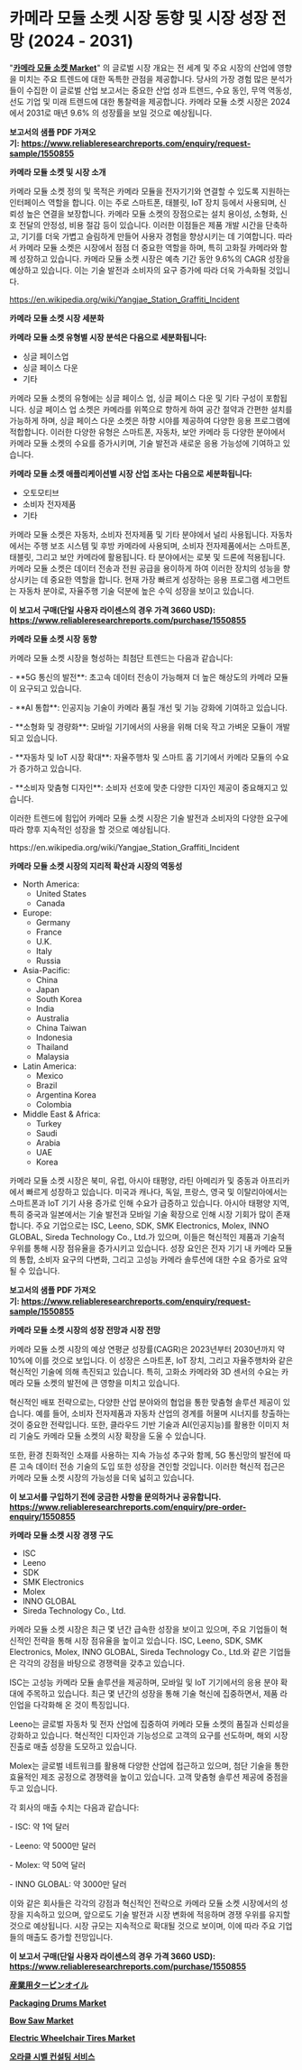 <p><h1>카메라 모듈 소켓 시장 동향 및 시장 성장 전망 (2024 - 2031)</h1></p><p>"<strong><a href="https://www.reliableresearchreports.com/global-camera-module-socket-market-r1550855">카메라 모듈 소켓 Market</a></strong>" 의 글로벌 시장 개요는 전 세계 및 주요 시장의 산업에 영향을 미치는 주요 트렌드에 대한 독특한 관점을 제공합니다. 당사의 가장 경험 많은 분석가들이 수집한 이 글로벌 산업 보고서는 중요한 산업 성과 트렌드, 수요 동인, 무역 역동성, 선도 기업 및 미래 트렌드에 대한 통찰력을 제공합니다. 카메라 모듈 소켓 시장은 2024에서 2031로 매년 9.6% 의 성장률을 보일 것으로 예상됩니다.</p>
<p><strong>보고서의 샘플 PDF 가져오기:&nbsp;<a href="https://www.reliableresearchreports.com/enquiry/request-sample/1550855">https://www.reliableresearchreports.com/enquiry/request-sample/1550855</a></strong></p>
<p><strong>카메라 모듈 소켓 및 시장 소개</strong></p>
<p><p>카메라 모듈 소켓 정의 및 목적은 카메라 모듈을 전자기기와 연결할 수 있도록 지원하는 인터페이스 역할을 합니다. 이는 주로 스마트폰, 태블릿, IoT 장치 등에서 사용되며, 신뢰성 높은 연결을 보장합니다. 카메라 모듈 소켓의 장점으로는 설치 용이성, 소형화, 신호 전달의 안정성, 비용 절감 등이 있습니다. 이러한 이점들은 제품 개발 시간을 단축하고, 기기를 더욱 가볍고 슬림하게 만들어 사용자 경험을 향상시키는 데 기여합니다. 따라서 카메라 모듈 소켓은 시장에서 점점 더 중요한 역할을 하며, 특히 고화질 카메라와 함께 성장하고 있습니다. 카메라 모듈 소켓 시장은 예측 기간 동안 9.6%의 CAGR 성장을 예상하고 있습니다. 이는 기술 발전과 소비자의 요구 증가에 따라 더욱 가속화될 것입니다.</p></p>
<p><a href="https://en.wikipedia.org/wiki/Yangjae_Station_Graffiti_Incident">https://en.wikipedia.org/wiki/Yangjae_Station_Graffiti_Incident</a></p>
<p><strong>카메라 모듈 소켓 시장 세분화</strong></p>
<p><strong>카메라 모듈 소켓 유형별 시장 분석은 다음으로 세분화됩니다:</strong></p>
<p><ul><li>싱글 페이스업</li><li>싱글 페이스 다운</li><li>기타</li></ul></p>
<p><p>카메라 모듈 소켓의 유형에는 싱글 페이스 업, 싱글 페이스 다운 및 기타 구성이 포함됩니다. 싱글 페이스 업 소켓은 카메라를 위쪽으로 향하게 하여 공간 절약과 간편한 설치를 가능하게 하며, 싱글 페이스 다운 소켓은 하향 시야를 제공하여 다양한 응용 프로그램에 적합합니다. 이러한 다양한 유형은 스마트폰, 자동차, 보안 카메라 등 다양한 분야에서 카메라 모듈 소켓의 수요를 증가시키며, 기술 발전과 새로운 응용 가능성에 기여하고 있습니다.</p></p>
<p><strong>카메라 모듈 소켓 애플리케이션별 시장 산업 조사는 다음으로 세분화됩니다:</strong></p>
<p><ul><li>오토모티브</li><li>소비자 전자제품</li><li>기타</li></ul></p>
<p><p>카메라 모듈 소켓은 자동차, 소비자 전자제품 및 기타 분야에서 널리 사용됩니다. 자동차에서는 주행 보조 시스템 및 후방 카메라에 사용되며, 소비자 전자제품에서는 스마트폰, 태블릿, 그리고 보안 카메라에 활용됩니다. 타 분야에서는 로봇 및 드론에 적용됩니다. 카메라 모듈 소켓은 데이터 전송과 전원 공급을 용이하게 하여 이러한 장치의 성능을 향상시키는 데 중요한 역할을 합니다. 현재 가장 빠르게 성장하는 응용 프로그램 세그먼트는 자동차 분야로, 자율주행 기술 덕분에 높은 수익 성장을 보이고 있습니다.</p></p>
<p><strong>이 보고서 구매(단일 사용자 라이센스의 경우 가격 3660 USD): <a href="https://www.reliableresearchreports.com/purchase/1550855">https://www.reliableresearchreports.com/purchase/1550855</a></strong></p>
<p><strong>카메라 모듈 소켓 시장 동향</strong></p>
<p><p>카메라 모듈 소켓 시장을 형성하는 최첨단 트렌드는 다음과 같습니다:</p><p>- **5G 통신의 발전**: 초고속 데이터 전송이 가능해져 더 높은 해상도의 카메라 모듈이 요구되고 있습니다.</p><p>  </p><p>- **AI 통합**: 인공지능 기술이 카메라 품질 개선 및 기능 강화에 기여하고 있습니다.</p><p>- **소형화 및 경량화**: 모바일 기기에서의 사용을 위해 더욱 작고 가벼운 모듈이 개발되고 있습니다.</p><p>- **자동차 및 IoT 시장 확대**: 자율주행차 및 스마트 홈 기기에서 카메라 모듈의 수요가 증가하고 있습니다.</p><p>- **소비자 맞춤형 디자인**: 소비자 선호에 맞춘 다양한 디자인 제공이 중요해지고 있습니다.</p><p>이러한 트렌드에 힘입어 카메라 모듈 소켓 시장은 기술 발전과 소비자의 다양한 요구에 따라 향후 지속적인 성장을 할 것으로 예상됩니다.</p></p>
<p>https://en.wikipedia.org/wiki/Yangjae_Station_Graffiti_Incident</p>
<p><strong>카메라 모듈 소켓 시장의 지리적 확산과 시장의 역동성</strong></p>
<p><ul>
    <li>
        North America:
        <ul>
            <li>United States</li>
            <li>Canada</li>
        </ul>
    </li>
    <li>
        Europe:
        <ul>
            <li>Germany</li>
            <li>France</li>
            <li>U.K.</li>
            <li>Italy</li>
            <li>Russia</li>
        </ul>
    </li>
    <li>
        Asia-Pacific:
        <ul>
            <li>China</li>
            <li>Japan</li>
            <li>South Korea</li>
            <li>India</li>
            <li>Australia</li>
            <li>China Taiwan</li>
            <li>Indonesia</li>
            <li>Thailand</li>
            <li>Malaysia</li>
        </ul>
    </li>
    <li>
        Latin America:
        <ul>
            <li>Mexico</li>
            <li>Brazil</li>
            <li>Argentina Korea</li>
            <li>Colombia</li>
        </ul>
    </li>
    <li>
        Middle East & Africa:
        <ul>
            <li>Turkey</li>
            <li>Saudi</li>
            <li>Arabia</li>
            <li>UAE</li>
            <li>Korea</li>
        </ul>
    </li>
    </ul></p>
<p><p>카메라 모듈 소켓 시장은 북미, 유럽, 아시아 태평양, 라틴 아메리카 및 중동과 아프리카에서 빠르게 성장하고 있습니다. 미국과 캐나다, 독일, 프랑스, 영국 및 이탈리아에서는 스마트폰과 IoT 기기 사용 증가로 인해 수요가 급증하고 있습니다. 아시아 태평양 지역, 특히 중국과 일본에서는 기술 발전과 모바일 기술 확장으로 인해 시장 기회가 많이 존재합니다. 주요 기업으로는 ISC, Leeno, SDK, SMK Electronics, Molex, INNO GLOBAL, Sireda Technology Co., Ltd.가 있으며, 이들은 혁신적인 제품과 기술적 우위를 통해 시장 점유율을 증가시키고 있습니다. 성장 요인은 전자 기기 내 카메라 모듈의 통합, 소비자 요구의 다변화, 그리고 고성능 카메라 솔루션에 대한 수요 증가로 요약될 수 있습니다.</p></p>
<p><strong>보고서의 샘플 PDF 가져오기:&nbsp;<a href="https://www.reliableresearchreports.com/enquiry/request-sample/1550855">https://www.reliableresearchreports.com/enquiry/request-sample/1550855</a></strong></p>
<p><strong>카메라 모듈 소켓 시장의 성장 전망과 시장 전망</strong></p>
<p><p>카메라 모듈 소켓 시장의 예상 연평균 성장률(CAGR)은 2023년부터 2030년까지 약 10%에 이를 것으로 보입니다. 이 성장은 스마트폰, IoT 장치, 그리고 자율주행차와 같은 혁신적인 기술에 의해 촉진되고 있습니다. 특히, 고화소 카메라와 3D 센서의 수요는 카메라 모듈 소켓의 발전에 큰 영향을 미치고 있습니다.</p><p>혁신적인 배포 전략으로는, 다양한 산업 분야와의 협업을 통한 맞춤형 솔루션 제공이 있습니다. 예를 들어, 소비자 전자제품과 자동차 산업의 경계를 허물며 시너지를 창출하는 것이 중요한 전략입니다. 또한, 클라우드 기반 기술과 AI(인공지능)를 활용한 이미지 처리 기술도 카메라 모듈 소켓의 시장 확장을 도울 수 있습니다.</p><p>또한, 환경 친화적인 소재를 사용하는 지속 가능성 추구와 함께, 5G 통신망의 발전에 따른 고속 데이터 전송 기술의 도입 또한 성장을 견인할 것입니다. 이러한 혁신적 접근은 카메라 모듈 소켓 시장의 가능성을 더욱 넓히고 있습니다.</p></p>
<p><strong>이 보고서를 구입하기 전에 궁금한 사항을 문의하거나 공유합니다. <a href="https://www.reliableresearchreports.com/enquiry/pre-order-enquiry/1550855">https://www.reliableresearchreports.com/enquiry/pre-order-enquiry/1550855</a></strong></p>
<p><strong>카메라 모듈 소켓 시장 경쟁 구도</strong></p>
<p><ul><li>ISC</li><li>Leeno</li><li>SDK</li><li>SMK Electronics</li><li>Molex</li><li>INNO GLOBAL</li><li>Sireda Technology Co., Ltd.</li></ul></p>
<p><p>카메라 모듈 소켓 시장은 최근 몇 년간 급속한 성장을 보이고 있으며, 주요 기업들이 혁신적인 전략을 통해 시장 점유율을 높이고 있습니다. ISC, Leeno, SDK, SMK Electronics, Molex, INNO GLOBAL, Sireda Technology Co., Ltd.와 같은 기업들은 각각의 강점을 바탕으로 경쟁력을 갖추고 있습니다.</p><p>ISC는 고성능 카메라 모듈 솔루션을 제공하며, 모바일 및 IoT 기기에서의 응용 분야 확대에 주목하고 있습니다. 최근 몇 년간의 성장을 통해 기술 혁신에 집중하면서, 제품 라인업을 다각화해 온 것이 특징입니다.</p><p>Leeno는 글로벌 자동차 및 전자 산업에 집중하여 카메라 모듈 소켓의 품질과 신뢰성을 강화하고 있습니다. 혁신적인 디자인과 기능성으로 고객의 요구를 선도하며, 해외 시장 진출로 매출 성장을 도모하고 있습니다.</p><p>Molex는 글로벌 네트워크를 활용해 다양한 산업에 접근하고 있으며, 첨단 기술을 통한 효율적인 제조 공정으로 경쟁력을 높이고 있습니다. 고객 맞춤형 솔루션 제공에 중점을 두고 있습니다.</p><p>각 회사의 매출 수치는 다음과 같습니다:</p><p>- ISC: 약 1억 달러</p><p>- Leeno: 약 5000만 달러</p><p>- Molex: 약 50억 달러</p><p>- INNO GLOBAL: 약 3000만 달러</p><p>이와 같은 회사들은 각각의 강점과 혁신적인 전략으로 카메라 모듈 소켓 시장에서의 성장을 지속하고 있으며, 앞으로도 기술 발전과 시장 변화에 적응하며 경쟁 우위를 유지할 것으로 예상됩니다. 시장 규모는 지속적으로 확대될 것으로 보이며, 이에 따라 주요 기업들의 매출도 증가할 전망입니다.</p></p>
<p><strong>이 보고서 구매(단일 사용자 라이센스의 경우 가격 3660 USD): <a href="https://www.reliableresearchreports.com/purchase/1550855">https://www.reliableresearchreports.com/purchase/1550855</a></strong></p>
<p><strong><p><a href="https://medium.com/@sashabeier2023/industrial-turbine-oils-market-%E3%81%AF-%E3%82%B3%E3%82%B9%E3%83%88%E7%AE%A1%E7%90%86%E3%81%A8%E5%8A%B9%E7%8E%87%E5%90%91%E4%B8%8A%E3%82%92%E5%84%AA%E5%85%88%E3%81%97%E3%81%BE%E3%81%99-%E3%81%95%E3%82%89%E3%81%AB-%E5%A0%B1%E5%91%8A%E6%9B%B8%E3%81%AF%E5%B8%82%E5%A0%B4%E3%81%AE%E9%9C%80%E8%A6%81%E9%9D%A2%E3%81%A8%E4%BE%9B%E7%B5%A6%E9%9D%A2%E3%81%AE%E4%B8%A1%E6%96%B9%E3%82%92%E3%82%AB%E3%83%90%E3%83%BC%E3%81%97%E3%81%A6%E3%81%84%E3%81%BE%E3%81%99-industrial-d887d6ef0d3b?postPublishedType=initial">産業用タービンオイル</a></p><p><a href="https://www.linkedin.com/pulse/packaging-drums-market-size-growth-industry-analysis-segmentation-xb7bf?trackingId=Fz7Eg2FsSBy6x8tRyJlJbg%3D%3D">Packaging Drums Market</a></p><p><a href="https://issuu.com/reportprime-2/docs/bow-saw-market-size-2030.pptx_31309e2539d71b">Bow Saw Market</a></p><p><a href="https://github.com/GraceTurner587/Market-Research-Report-List-1/blob/main/electric-wheelchair-tires-market.md">Electric Wheelchair Tires Market</a></p><p><a href="https://medium.com/@christorpherpfannerstill5436/oracle-siebel-consulting-service-market-%EC%9D%98-%EA%B8%80%EB%A1%9C%EB%B2%8C-%EC%8B%9C%EC%9E%A5-%EA%B0%9C%EC%9A%94%EB%8A%94-%EC%A0%84-%EC%84%B8%EA%B3%84-%EB%B0%8F-%EC%A3%BC%EC%9A%94-%EC%8B%9C%EC%9E%A5%EC%9D%98-%EC%82%B0%EC%97%85%EC%97%90-%EC%98%81%ED%96%A5%EC%9D%84-%EB%AF%B8%EC%B9%98%EB%8A%94-%EC%A3%BC%EC%9A%94-%ED%8A%B8%EB%A0%8C%EB%93%9C%EC%97%90-%EB%8C%80%ED%95%9C-%EB%8F%85%ED%8A%B9%ED%95%9C-%EA%B4%80%EC%A0%90%EC%9D%84-08ea601732a6?postPublishedType=initial">오라클 시벨 컨설팅 서비스</a></p></strong></p>
<p></p>